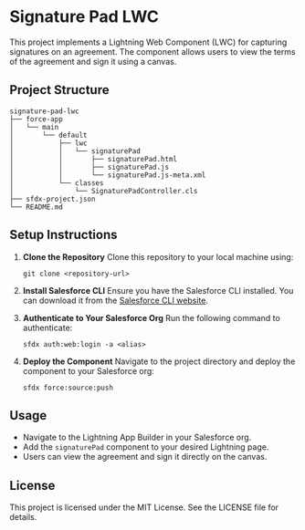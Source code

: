 # Signature Pad LWC

This project implements a Lightning Web Component (LWC) for capturing signatures on an agreement. The component allows users to view the terms of the agreement and sign it using a canvas.

## Project Structure

```
signature-pad-lwc
├── force-app
│   └── main
│       └── default
│           ├── lwc
│           │   └── signaturePad
│           │       ├── signaturePad.html
│           │       ├── signaturePad.js
│           │       └── signaturePad.js-meta.xml
│           └── classes
│               └── SignaturePadController.cls
├── sfdx-project.json
└── README.md
```

## Setup Instructions

1. **Clone the Repository**
   Clone this repository to your local machine using:
   ```
   git clone <repository-url>
   ```

2. **Install Salesforce CLI**
   Ensure you have the Salesforce CLI installed. You can download it from the [Salesforce CLI website](https://developer.salesforce.com/tools/sfdxcli).

3. **Authenticate to Your Salesforce Org**
   Run the following command to authenticate:
   ```
   sfdx auth:web:login -a <alias>
   ```

4. **Deploy the Component**
   Navigate to the project directory and deploy the component to your Salesforce org:
   ```
   sfdx force:source:push
   ```

## Usage

- Navigate to the Lightning App Builder in your Salesforce org.
- Add the `signaturePad` component to your desired Lightning page.
- Users can view the agreement and sign it directly on the canvas.

## License

This project is licensed under the MIT License. See the LICENSE file for details.